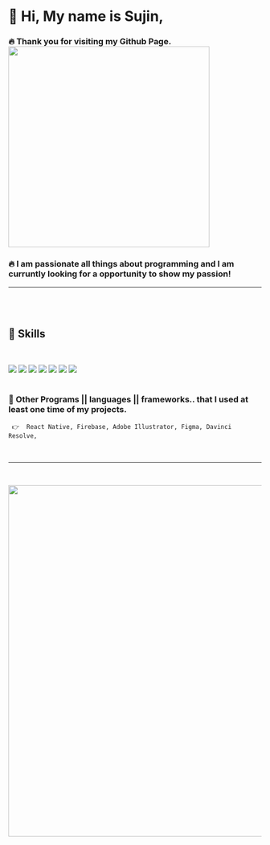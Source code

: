 # 👐 Hi, My name is Sujin,


### 🔥 Thank you for visiting my Github Page.        <img src="https://sujinhhh.github.io/img/awesome.png" width="400" alt="" /> 
### 🔥 I am passionate all things about programming and I am curruntly looking for a opportunity to show my passion!  <hr> 

<br><br>
## 💎 Skills
<br>

<img src="https://img.shields.io/badge/JavaScript-F7DF1E?style=for-the-badge&logo=JavaScript&logoColor=white"/> <img src="https://img.shields.io/badge/React-61DAFB?style=for-the-badge&logo=React&logoColor=white"/> <img src="https://img.shields.io/badge/CSS-1572B6?style=for-the-badge&logo=CSS3&logoColor=white"/> <img src="https://img.shields.io/badge/SASS-pink?style=for-the-badge&logo=SASS&logoColor=white"/> <img src="https://img.shields.io/badge/HTML5-E34F26?style=for-the-badge&logo=HTML5&logoColor=white"/>  <img src="https://img.shields.io/badge/Adobe Photoshop-31A8FF?style=for-the-badge&logo=Adobe-Photoshop&logoColor=white"/> 
<img src="https://img.shields.io/badge/WordPress-21759B?style=for-the-badge&logo=WordPress&logoColor=white"/> 
<br><br>
### 💎  Other Programs || languages || frameworks.. that I used at least one time of my projects. 

```
 👉  React Native, Firebase, Adobe Illustrator, Figma, Davinci Resolve,
```



<br> <hr> 
<br>

<p align='center' >
<img src="https://sujinhhh.github.io/img/ref.png" width='700' alt="" />
</p>



